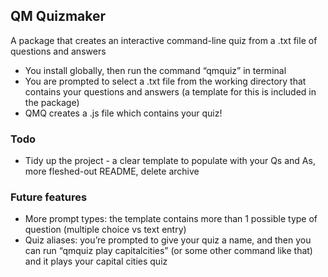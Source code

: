 ## QM Quizmaker

A package that creates an interactive command-line quiz from a .txt file of questions and answers

- You install globally, then run the command “qmquiz” in terminal
- You are prompted to select a .txt file from the working directory that contains your questions and answers (a template for this is included in the package)
- QMQ creates a .js file which contains your quiz!

### Todo

- Tidy up the project - a clear template to populate with your Qs and As, more fleshed-out README, delete archive

### Future features

- More prompt types: the template contains more than 1 possible type of question (multiple choice vs text entry)
- Quiz aliases: you’re prompted to give your quiz a name, and then you can run “qmquiz play capitalcities” (or some other command like that) and it plays your capital cities quiz
